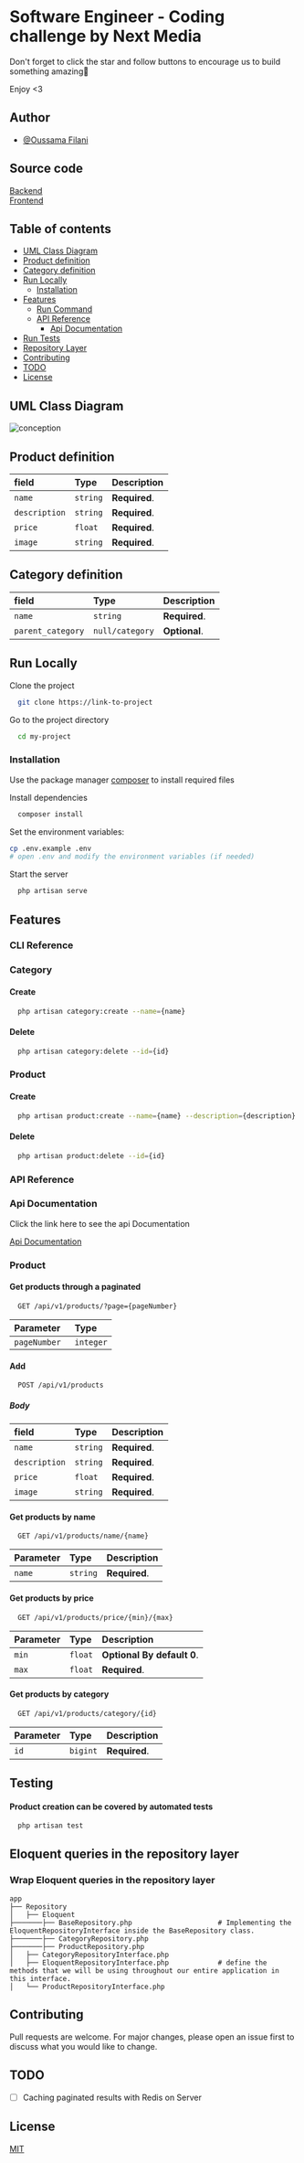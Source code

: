 # Software Engineer - Coding challenge by Next Media

Don't forget to click the star and follow buttons to encourage us to build something amazing🌟

Enjoy <3

## Author

- [@Oussama Filani](https://www.github.com/oussamafilani)

## Source code

[Backend](https://github.com/ofilani/software-engineer-coding-challenge/tree/main/backend)<br/>
[Frontend](https://github.com/ofilani/software-engineer-coding-challenge/tree/main/frontend)

## Table of contents

- [UML Class Diagram](#uml-class-diagram)
- [Product definition](#product-definition)
- [Category definition](#category-definition)
- [Run Locally](#run-locally)
  - [Installation](#Installation)
- [Features](#features)
  - [Run Command](#cli-reference)
  - [API Reference](#api-reference)
    - [Api Documentation](#api-documentation)
- [Run Tests](#testing)
- [Repository Layer](#eloquent-queries-in-the-repository-layer)
- [Contributing](#contributing)
- [TODO](#todo)
- [License](#license)

## UML Class Diagram

![conception](https://user-images.githubusercontent.com/42185573/158068389-9dd6bfc9-b06b-46c7-b4f4-93f3b150c4c4.jpg)

## Product definition

| field         | Type     | Description   |
| :------------ | :------- | :------------ |
| `name `       | `string` | **Required**. |
| `description` | `string` | **Required**. |
| `price`       | `float`  | **Required**. |
| `image`       | `string` | **Required**. |

## Category definition

| field             | Type            | Description   |
| :---------------- | :-------------- | :------------ |
| `name `           | `string`        | **Required**. |
| `parent_category` | `null/category` | **Optional**. |

## Run Locally

Clone the project

```bash
  git clone https://link-to-project
```

Go to the project directory

```bash
  cd my-project
```

### Installation

Use the package manager [composer](https://getcomposer.org/) to install required files

Install dependencies

```bash
  composer install
```

Set the environment variables:

```bash
cp .env.example .env
# open .env and modify the environment variables (if needed)
```

Start the server

```bash
  php artisan serve
```

## Features

### CLI Reference

### Category

#### Create

```bash
  php artisan category:create --name={name}
```

#### Delete

```bash
  php artisan category:delete --id={id}
```

### Product

#### Create

```bash
  php artisan product:create --name={name} --description={description} --price={price} --image={image Url}
```

#### Delete

```bash
  php artisan product:delete --id={id}
```

### API Reference

### Api Documentation

Click the link here to see the api Documentation

[Api Documentation](https://www.postman.com/filani/workspace/software-engineer-coding-challenge/)

### Product

#### Get products through a paginated

```http
  GET /api/v1/products/?page={pageNumber}
```

| Parameter     | Type      |
| :------------ | :-------- |
| `pageNumber ` | `integer` |

#### Add

```http
  POST /api/v1/products
```

##### Body

| field         | Type     | Description   |
| :------------ | :------- | :------------ |
| `name `       | `string` | **Required**. |
| `description` | `string` | **Required**. |
| `price`       | `float`  | **Required**. |
| `image`       | `string` | **Required**. |

#### Get products by name

```http
  GET /api/v1/products/name/{name}
```

| Parameter | Type     | Description   |
| :-------- | :------- | :------------ |
| `name `   | `string` | **Required**. |

#### Get products by price

```http
  GET /api/v1/products/price/{min}/{max}
```

| Parameter | Type    | Description                |
| :-------- | :------ | :------------------------- |
| `min `    | `float` | **Optional By default 0**. |
| `max`     | `float` | **Required**.              |

#### Get products by category

```http
  GET /api/v1/products/category/{id}
```

| Parameter | Type     | Description   |
| :-------- | :------- | :------------ |
| `id`      | `bigint` | **Required**. |

## Testing

#### Product creation can be covered by automated tests

```http
  php artisan test
```

## Eloquent queries in the repository layer

### Wrap Eloquent queries in the repository layer

```
app
├── Repository
│   ├── Eloquent
├───────├── BaseRepository.php                     # Implementing the EloquentRepositoryInterface inside the BaseRepository class.
├───────├── CategoryRepository.php
├───────├── ProductRepository.php
│   ├── CategoryRepositoryInterface.php
│   ├── EloquentRepositoryInterface.php            # define the methods that we will be using throughout our entire application in this interface.
│   └── ProductRepositoryInterface.php

```

## Contributing

Pull requests are welcome. For major changes, please open an issue first to discuss what you would like to change.

## TODO

- [ ] Caching paginated results with Redis on Server

## License

[MIT](https://choosealicense.com/licenses/mit/)
